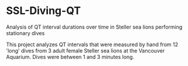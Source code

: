# SSL-Diving-QT
Analysis of QT interval durations over time in Steller sea lions performing stationary dives

This project analyzes QT intervals that were measured by hand from 12 'long' dives from 3 adult female Steller sea lions at the Vancouver Aquarium. Dives were between 1 and 3 minutes long.